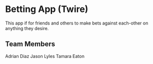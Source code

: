# Betting App (Twire)

This app if for friends and others to make bets against each-other on anything they desire.

## Team Members

Adrian Diaz
Jason Lyles
Tamara Eaton

